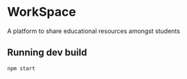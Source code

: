 # WorkSpace
A platform to share educational resources amongst students 

## Running dev build
```
npm start
```